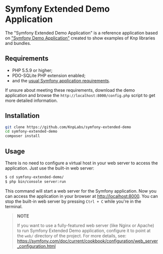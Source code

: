 Symfony Extended Demo Application
========================

The "Symfony Extended Demo Application" is a reference application based on ["Symfony Demo Application"](https://github.com/symfony/symfony-demo) 
created to show examples of Knp libraries and bundles.

Requirements
------------

  * PHP 5.5.9 or higher;
  * PDO-SQLite PHP extension enabled;
  * and the [usual Symfony application requirements](https://symfony.com/doc/current/reference/requirements.html).

If unsure about meeting these requirements, download the demo application and
browse the `http://localhost:8000/config.php` script to get more detailed
information.

Installation
------------

```bash
git clone https://github.com/KnpLabs/symfony-extended-demo
cd symfony-extended-demo
composer install
```

Usage
-----

There is no need to configure a virtual host in your web server to access the application.
Just use the built-in web server:

```bash
$ cd symfony-extended-demo/
$ php bin/console server:run
```

This command will start a web server for the Symfony application. Now you can
access the application in your browser at <http://localhost:8000>. You can
stop the built-in web server by pressing `Ctrl + C` while you're in the
terminal.

> **NOTE**
>
> If you want to use a fully-featured web server (like Nginx or Apache) to run
> Symfony Extended Demo application, configure it to point at the `web/` directory of the project.
> For more details, see:
> https://symfony.com/doc/current/cookbook/configuration/web_server_configuration.html
